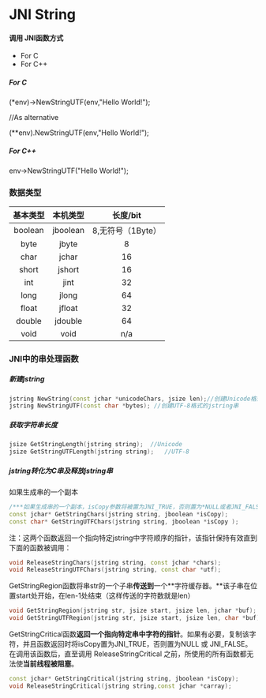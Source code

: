 # JNI String

#### 调用 JNI函数方式

- For C
- For C++

##### For C

(*env)->NewStringUTF(env,"Hello World!");  

//As alternative

(**env).NewStringUTF(env,"Hello World!");

##### For C++

env->NewStringUTF("Hello World!");



### 数据类型

| 基本类型 | 本机类型 |     长度/bit      |
| :------: | :------: | :---------------: |
| boolean  | jboolean | 8,无符号（1Byte） |
|   byte   |  jbyte   |         8         |
|   char   |  jchar   |        16         |
|  short   |  jshort  |        16         |
|   int    |   jint   |        32         |
|   long   |  jlong   |        64         |
|  float   |  jfloat  |        32         |
|  double  | jdouble  |        64         |
|   void   |   void   |        n/a        |

### JNI中的串处理函数

##### 新建jstring

```c++
jstring NewString(const jchar *unicodeChars, jsize len);//创建Unicode格式的jstring串
jstring NewStringUTF(const char *bytes); //创建UTF-8格式的jstring串
```

##### 获取字符串长度

```c++
jsize GetStringLength(jstring string);	//Unicode
jsize GetStringUTFLength(jstring string);	//UTF-8
```

##### jstring转化为C串及释放jstring串

如果生成串的一个副本

```c++
/***如果生成串的一个副本，isCopy参数将被置为JNI_TRUE，否则置为*NULL或者JNI_FALSE*/
const jchar* GetStringChars(jstring string, jboolean *isCopy);
const char* GetStringUTFChars(jstring string, jboolean *isCopy );
```

注：这两个函数返回一个指向特定jstring中字符顺序的指针，该指针保持有效直到下面的函数被调用：

```c++
void ReleaseStringChars(jstring string, const jchar *chars);
void ReleaseStringUTFChars(jstring string, const char *utf);
```

GetStringRegion函数将串str的一个子串**传送到**一个**字符缓存器。**该子串在位置start处开始，在len-1处结束（这样传送的字符数就是len）

```c++
void GetStringRegion(jstring str, jsize start, jsize len, jchar *buf);
void GetStringUTFRegion(jstring str, jsize start, jsize len, char *buf);
```

GetStringCritical函数**返回一个指向特定串中字符的指针**。如果有必要，复制该字符，并且函数返回时将isCopy置为JNI_TRUE，否则置为NULL 或 JNI_FALSE。在调用该函数后，直至调用 ReleaseStringCritical 之前，所使用的所有函数都无法使**当前线程被阻塞**。

```c++
const jchar* GetStringCritical(jstring string, jboolean *isCopy);
void ReleaseStringCritical(jstring string,const jchar *carray);
```

